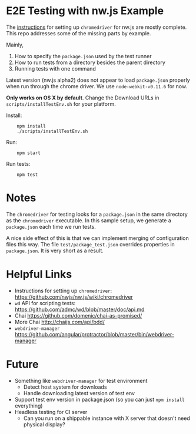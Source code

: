 E2E Testing with nw.js Example
===

The [instructions](https://github.com/nwjs/nw.js/wiki/chromedriver) for setting up `chromedriver` for nw.js are mostly complete. This repo addresses some of the missing parts by example.

Mainly,

1. How to specify the `package.json` used by the test runner
2. How to run tests from a directory besides the parent directory
3. Running tests with one command

Latest version (nw.js alpha2) does not appear to load `package.json` properly when run through the chrome driver. We use `node-webkit-v0.11.6` for now.

**Only works on OS X by default**. Change the Download URLs in `scripts/installTestEnv.sh` for your platform.

Install:

		npm install
		./scripts/installTestEnv.sh

Run:

		npm start

Run tests:

		npm test

Notes
===

The `chromedriver` for testing looks for a `package.json` in the same directory as the `chromedriver` executable. In this sample setup, we generate a `package.json` each time we run tests. 

A nice side effect of this is that we can implement merging of configuration files this way. The file `test/package_test.json` overrides properties in `package.json`. It is very short as a result.

Helpful Links
===

* Instructions for setting up `chromedriver`: https://github.com/nwjs/nw.js/wiki/chromedriver
* `wd` API for scripting tests: https://github.com/admc/wd/blob/master/doc/api.md
* Chai https://github.com/domenic/chai-as-promised/
* More Chai http://chaijs.com/api/bdd/
* `webdriver-manager` https://github.com/angular/protractor/blob/master/bin/webdriver-manager

Future
===

* Something like `webdriver-manager` for test environment
	* Detect host system for downloads
	* Handle downloading latest version of test env
* Support test env version in package.json (so you can just `npm install` everything)
* Headless testing for CI server
	* Can you run on a shippable instance with X server that doesn't need physical display?